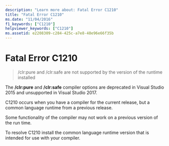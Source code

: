 ```yaml
---
description: "Learn more about: Fatal Error C1210"
title: "Fatal Error C1210"
ms.date: "11/04/2016"
f1_keywords: ["C1210"]
helpviewer_keywords: ["C1210"]
ms.assetid: e2208309-c284-425c-a7e8-48e96e66f35b
---
```

# Fatal Error C1210

> /clr:pure and /clr:safe are not supported by the version of the runtime installed

The **/clr:pure** and **/clr:safe** compiler options are deprecated in Visual Studio 2015 and unsupported in Visual Studio 2017.

C1210 occurs when you have a compiler for the current release, but a common language runtime from a previous release.

Some functionality of the compiler may not work on a previous version of the run time.

To resolve C1210 install the common language runtime version that is intended for use with your compiler.
